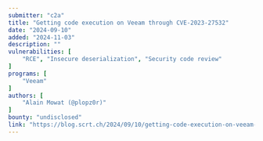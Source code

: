 ```yaml
---
submitter: "c2a"
title: "Getting code execution on Veeam through CVE-2023-27532"
date: "2024-09-10"
added: "2024-11-03"
description: ""
vulnerabilities: [
    "RCE", "Insecure deserialization", "Security code review"
]
programs: [
    "Veeam"
]
authors: [
    "Alain Mowat (@plopz0r)"
]
bounty: "undisclosed"
link: "https://blog.scrt.ch/2024/09/10/getting-code-execution-on-veeam-through-cve-2023-27532/"
---
```




